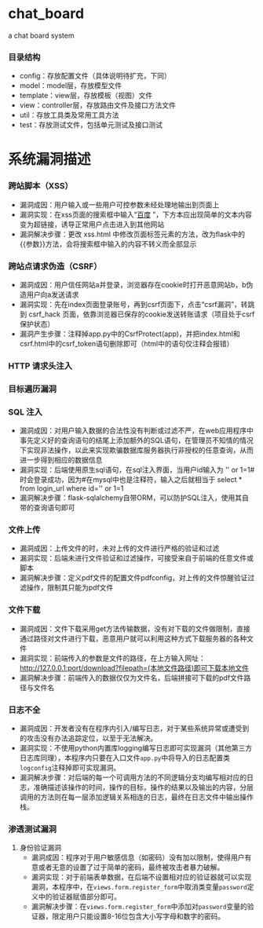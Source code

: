 # chat_board
a chat board system

### 目录结构

+ config：存放配置文件（具体说明待扩充，下同）
+ model：model层，存放模型文件
+ template：view层，存放模板（视图）文件
+ view：controller层，存放路由文件及接口方法文件
+ util：存放工具类及常用工具方法
+ test：存放测试文件，包括单元测试及接口测试



# 系统漏洞描述

### 跨站脚本（XSS）

+ 漏洞成因：用户输入或一些用户可控参数未经处理地输出到页面上
+ 漏洞实现：在xss页面的搜索框中输入“<a href="https://www.baidu.com">百度</a> ”，下方本应出现简单的文本内容变为超链接，诱导正常用户点击进入到其他网站
+ 漏洞解决步骤：更改 xss.html 中修改页面标签元素的方法，改为flask中的{{参数}}方法，会将搜索框中输入的内容不转义而全部显示



### 跨站点请求伪造（CSRF）

+ 漏洞成因：用户信任网站a并登录，浏览器存在cookie时打开恶意网站b，b伪造用户向a发送请求
+ 漏洞实现：先在index页面登录账号，再到csrf页面下，点击“csrf漏洞”，转跳到 csrf_hack 页面，依靠浏览器已保存的cookie发送转账请求（项目处于csrf保护状态）
+ 漏洞产生步骤：注释掉app.py中的CsrfProtect(app)，并把index.html和csrf.html中的csrf_token语句删除即可（html中的语句仅注释会报错）



### HTTP 请求头注入





### 目标遍历漏洞





### SQL 注入
+ 漏洞成因：对用户输入数据的合法性没有判断或过滤不严，在web应用程序中事先定义好的查询语句的结尾上添加额外的SQL语句，在管理员不知情的情况下实现非法操作，以此来实现欺骗数据库服务器执行非授权的任意查询，从而进一步得到相应的数据信息
+ 漏洞实现：后端使用原生sql语句，在sql注入界面，当用户id输入为 '' or 1=1# 时会登录成功，因为#在mysql中也是注释符，输入之后就相当于
select * from login_url where id='' or 1=1
+ 漏洞解决步骤：flask-sqlalchemy自带ORM，可以防护SQL注入，使用其自带的查询语句即可



### 文件上传
+ 漏洞成因：上传文件的时，未对上传的文件进行严格的验证和过滤
+ 漏洞实现：后端未进行文件验证和过滤操作，可接受来自于前端的任意文件或脚本
+ 漏洞解决步骤：定义pdf文件的配置文件pdfconfig，对上传的文件惊醒验证过滤操作，限制其只能为pdf文件



### 文件下载
+ 漏洞成因：文件下载采用get方法传输数据，没有对下载的文件做限制，直接通过路径对文件进行下载，恶意用户就可以利用这种方式下载服务器的各种文件
+ 漏洞实现：前端传入的参数是文件的路径，在上方输入网址：http://127.0.0.1:port/download?filepath=(本地文件路径)即可下载本地文件
+ 漏洞解决步骤：前端传入的数据仅仅为文件名，后端拼接可下载的pdf文件路径与文件名



### 日志不全

+ 漏洞成因：开发者没有在程序内引入/编写日志，对于某些系统异常或遭受到的攻击没有办法追踪定位，以至于无法解决。
+ 漏洞实现：不使用python内置库logging编写日志即可实现漏洞（其他第三方日志库同理），本程序内只要在入口文件`app.py`中将导入的日志配置类`logconfig`注释掉即可实现漏洞。
+ 漏洞解决步骤：对后端的每一个可调用方法的不同逻辑分支均编写相对应的日志，准确描述该操作的时间，操作的目标，操作的结果以及输出的内容，分层调用的方法则在每一层添加逻辑关系相连的日志，最终在日志文件中输出操作栈。



### 渗透测试漏洞

1. 身份验证漏洞
   + 漏洞成因：程序对于用户敏感信息（如密码）没有加以限制，使得用户有意或者无意的设置了过于简单的密码，最终被攻击者暴力破解。
   + 漏洞实现：对于前端表单数据，在后端不设置相对应的验证器就可以实现漏洞，本程序中，在`views.form.register_form`中取消类变量`password`定义中的验证器赋值部分即可。
   + 漏洞解决步骤：在`views.form.register_form`中添加对`password`变量的验证器，限定用户只能设置8-16位包含大小写字母和数字的密码。